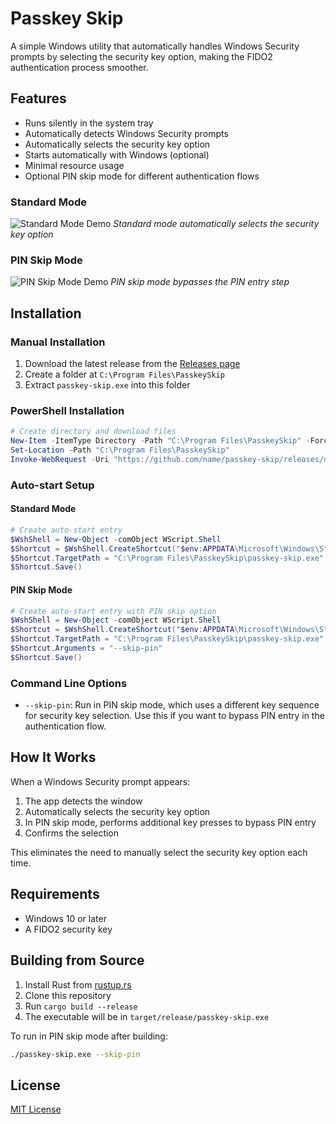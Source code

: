 # Passkey Skip

A simple Windows utility that automatically handles Windows Security prompts by selecting the security key option, making the FIDO2 authentication process smoother.

## Features

- Runs silently in the system tray
- Automatically detects Windows Security prompts
- Automatically selects the security key option
- Starts automatically with Windows (optional)
- Minimal resource usage
- Optional PIN skip mode for different authentication flows

### Standard Mode

![Standard Mode Demo](https://i.imgur.com/wY5a9xi.gif)
*Standard mode automatically selects the security key option*

### PIN Skip Mode

![PIN Skip Mode Demo](https://i.imgur.com/5E5tI3z.gif)
*PIN skip mode bypasses the PIN entry step*

## Installation

### Manual Installation

1. Download the latest release from the [Releases page](https://github.com/name/passkey-skip/releases)
2. Create a folder at `C:\Program Files\PasskeySkip`
3. Extract `passkey-skip.exe` into this folder

### PowerShell Installation

```powershell
# Create directory and download files
New-Item -ItemType Directory -Path "C:\Program Files\PasskeySkip" -Force
Set-Location -Path "C:\Program Files\PasskeySkip"
Invoke-WebRequest -Uri "https://github.com/name/passkey-skip/releases/download/0.1.0/passkey-skip.exe" -OutFile "passkey-skip.exe"
```

### Auto-start Setup

#### Standard Mode

```powershell
# Create auto-start entry
$WshShell = New-Object -comObject WScript.Shell
$Shortcut = $WshShell.CreateShortcut("$env:APPDATA\Microsoft\Windows\Start Menu\Programs\Startup\PasskeySkip.lnk")
$Shortcut.TargetPath = "C:\Program Files\PasskeySkip\passkey-skip.exe"
$Shortcut.Save()
```

#### PIN Skip Mode

```powershell
# Create auto-start entry with PIN skip option
$WshShell = New-Object -comObject WScript.Shell
$Shortcut = $WshShell.CreateShortcut("$env:APPDATA\Microsoft\Windows\Start Menu\Programs\Startup\PasskeySkip.lnk")
$Shortcut.TargetPath = "C:\Program Files\PasskeySkip\passkey-skip.exe"
$Shortcut.Arguments = "--skip-pin"
$Shortcut.Save()
```

### Command Line Options

- `--skip-pin`: Run in PIN skip mode, which uses a different key sequence for security key selection. Use this if you want to bypass PIN entry in the authentication flow.

## How It Works

When a Windows Security prompt appears:

1. The app detects the window
2. Automatically selects the security key option
3. In PIN skip mode, performs additional key presses to bypass PIN entry
4. Confirms the selection

This eliminates the need to manually select the security key option each time.

## Requirements

- Windows 10 or later
- A FIDO2 security key

## Building from Source

1. Install Rust from [rustup.rs](https://rustup.rs/)
2. Clone this repository
3. Run `cargo build --release`
4. The executable will be in `target/release/passkey-skip.exe`

To run in PIN skip mode after building:

```bash
./passkey-skip.exe --skip-pin
```

## License

[MIT License](LICENSE)
